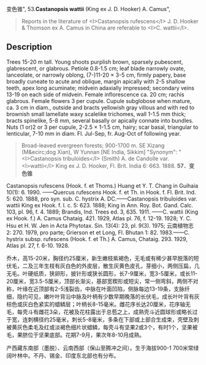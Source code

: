 变色锥",
53.**Castanopsis wattii** (King ex J. D. Hooker) A. Camus",

> Reports in the literature of &lt;I&gt;Castanopsis rufescens&lt;/I&gt; J. D. Hooker &amp; Thomson ex A. Camus in China are referable to &lt;I&gt;C. wattii&lt;/I&gt;.

## Description
Trees 15-20 m tall. Young shoots purplish brown, sparsely pubescent, glabrescent, or glabrous. Petiole 0.8-1.5 cm; leaf blade narrowly ovate, lanceolate, or narrowly oblong, (7-)11-20 ×  3-5 cm, firmly papery, base broadly cuneate to acute and oblique, margin apically with 2-5 shallow teeth, apex long acuminate; midvein adaxially impressed; secondary veins 13-19 on each side of midvein. Female inflorescence ca. 20 cm; rachis glabrous. Female flowers 3 per cupule. Cupule subglobose when mature, ca. 3 cm in diam., outside and bracts yellowish gray villous and with red to brownish small lamellate waxy scalelike trichomes, wall 1-1.5 mm thick; bracts spinelike, 5-8 mm, several basally or apically connate into bundles. Nuts (1 or)2 or 3 per cupule, 2-2.5 ×  1-1.5 cm, hairy; scar basal, triangular to lenticular, 7-10 mm in diam. Fl. Jul-Sep, fr. Aug-Oct of following year.

> Broad-leaved evergreen forests; 900-1700 m. SE Xizang (M&amp;ecirc;dog Xian), W Yunnan [NE India, Sikkim]
  "Synonym": "&lt;I&gt;Castanopsis tribuloides&lt;/I&gt; (Smith) A. de Candolle var. &lt;I&gt;wattii&lt;/I&gt; King ex J. D. Hooker, Fl. Brit. India 6: 663. 1888.
**57．变色锥**

Castanopsis rufescens (Hook. f. et Thoms.) Huang et Y. T. Chang in Guihaia 10(1): 6. 1990. ——Quercus rufescens Hook. f. et Th. in Hook. f. Fl. Brit. Ind. 5: 620. 1888, pro syn. sub. C. hystrix A. DC.——Castanopsis tribuloides var. wattii King ex Hook. f. l. c. 5: 623. 1888; King in Ann. Roy. Bot. Gand. Calc. 103, pl. 96, f. 4. 1889; Brandis, Ind. Trees ed. 3, 635. 1911. ——C. wattii (King ex Hook. f.) A. Camus Chataig. 421. 1929, Atlas pl. 76, f. 12-19. 1928; Y. C. Hsu et H. W. Jen in Acta Phytotax. Sin. 13(4): 23, pl. 9(3). 1975; 云南植物志 2: 270. 1979, pro parte; Grierson et et Long, Fl. Bhutan 1: 82. 1983.——C. hystrix subsp. rufescens (Hook. f. et Th.) A. Camus, Chataig. 293. 1929, Atlas pl. 27, f. 6-10. 1928.

乔木，高15-20米，胸径约25厘米，新生嫩枝紫褐色，无毛或有稀少甚早脱落的短伏毛，二及三年生枝有灰白色的外皮层，散生灰黄色皮孔，芽细小，两侧压扁，几无毛。叶硬纸质，狭卵形，披针形或狭长圆形，长7-9厘米，宽3-5厘米，或长11-20厘米，宽3.5-5厘米，顶部长渐尖，基部宽楔形或短尖，常一侧弯斜，两侧不对称，叶缘在近顶部有2-5浅裂齿，中脉在叶面凹陷，侧脉每边13-19条，支脉纤细，隐约可见，嫩叶叶背沿中脉及叶柄有少数早期晚落的长伏毛，成长叶叶背有灰棕色或灰白色紧实的蜡鳞层；叶柄长8-15毫米。雌花序长达20厘米，花序轴无毛，每壳斗有雌花3朵，花被及花柱露出于总苞之上，成熟壳斗近圆球形或略长过于宽，连刺横径约25毫米，刺长5-8毫米，多条在下部或上部合生成束，壳壁及刺被黄灰色柔毛及红或淡褐色细片状蜡鳞，每壳斗有坚果2或3个，有时1个，坚果被毛，果脐位于坚果底部。花期7-9月，果次年8-10月成熟。

产西藏东南部（墨脱）、云南西部（保山至腾冲之间）。生于海拔900-1 700米常绿阔叶林中。不丹、锡金、印度东北部也有分布。
